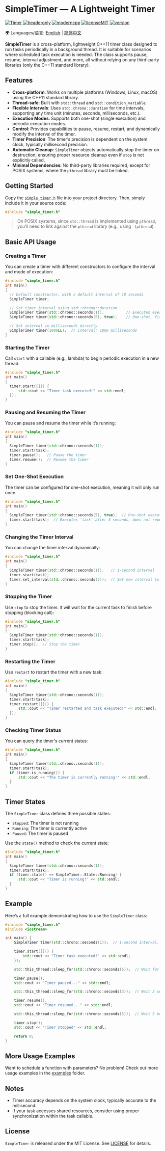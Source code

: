 # SimpleTimer — A Lightweight Timer

[![Timer](https://img.shields.io/badge/SimpleTimer-8A2BE2)](https://github.com/abin-z/SimpleTimer) [![headeronly](https://img.shields.io/badge/Header_Only-green)](include/simple_timer/simple_timer.h) [![moderncpp](https://img.shields.io/badge/Modern_C%2B%2B-218c73)](https://learn.microsoft.com/en-us/cpp/cpp/welcome-back-to-cpp-modern-cpp?view=msvc-170) [![licenseMIT](https://img.shields.io/badge/License-MIT-green)](https://opensource.org/license/MIT) [![version](https://img.shields.io/badge/version-0.9.1-green)](https://github.com/abin-z/SimpleTimer/releases)

🌍 Languages/语言:  [English](README.md)  |  [简体中文](README.zh-CN.md)

**SimpleTimer** is a cross-platform, lightweight C++11 timer class designed to run tasks periodically in a background thread. It is suitable for scenarios where scheduled task execution is needed. The class supports pause, resume, interval adjustment, and more, all without relying on any third-party libraries (only the C++11 standard library).

## Features

- **Cross-platform**: Works on multiple platforms (Windows, Linux, macOS) using the C++11 standard library.
- **Thread-safe**: Built with `std::thread` and `std::condition_variable`.
- **Flexible Intervals**: Uses `std::chrono::duration` for time intervals, supporting any time unit (minutes, seconds, milliseconds, etc.).
- **Execution Modes**: Supports both one-shot (single execution) and periodic execution modes.
- **Control**: Provides capabilities to pause, resume, restart, and dynamically modify the interval of the timer.
- **Timer Precision**: The timer’s precision is dependent on the system clock, typically millisecond precision.
- **Automatic Cleanup**: `SimpleTimer` objects automatically stop the timer on destruction, ensuring proper resource cleanup even if `stop` is not explicitly called.
- **Minimal Dependencies**: No third-party libraries required, except for POSIX systems, where the `pthread` library must be linked.

## Getting Started

Copy the [`simple_timer.h`](include/simple_timer/simple_timer.h) file into your project directory. Then, simply include it in your source code:

```cpp
#include "simple_timer.h"
```

> On POSIX systems, since `std::thread` is implemented using `pthread`, you'll need to link against the `pthread` library (e.g., using `-lpthread`).

## Basic API Usage

### Creating a Timer

You can create a timer with different constructors to configure the interval and mode of execution:

```cpp
#include "simple_timer.h"
int main()
{
  // Default constructor, with a default interval of 10 seconds
  SimpleTimer timer;

  // Set timer interval using std::chrono::duration
  SimpleTimer timer(std::chrono::seconds(1));          // Executes every 1 second
  SimpleTimer timer(std::chrono::seconds(5), true);    // One-shot, fires after 5 seconds

  // Set interval in milliseconds directly
  SimpleTimer timer(1000LL);  // Interval: 1000 milliseconds
}
```

### Starting the Timer

Call `start` with a callable (e.g., lambda) to begin periodic execution in a new thread:

```cpp
#include "simple_timer.h"
int main()
{
  timer.start([]() {
      std::cout << "Timer task executed!" << std::endl;
  });
}
```

### Pausing and Resuming the Timer

You can pause and resume the timer while it’s running:

```cpp
#include "simple_timer.h"
int main()
{
  SimpleTimer timer(std::chrono::seconds(1));
  timer.start(task);
  timer.pause();   // Pause the timer
  timer.resume();  // Resume the timer
}
```

### Set One-Shot Execution

The timer can be configured for one-shot execution, meaning it will only run once.

```cpp
#include "simple_timer.h"
int main()
{
  SimpleTimer timer(std::chrono::seconds(5), true);  // One-shot execution: 5-second interval
  timer.start(task);  // Executes 'task' after 5 seconds, does not repeat
}
```

### Changing the Timer Interval

You can change the timer interval dynamically:

```cpp
#include "simple_timer.h"
int main()
{
  SimpleTimer timer(std::chrono::seconds(1));   // 1-second interval
  timer.start(task);
  timer.set_interval(std::chrono::seconds(2));  // Set new interval to 2 seconds
}
```

### Stopping the Timer

Use `stop` to stop the timer. It will wait for the current task to finish before stopping (blocking call):

```cpp
#include "simple_timer.h"
int main()
{
  SimpleTimer timer(std::chrono::seconds(1));
  timer.start(task);
  timer.stop();  // Stop the timer
}
```

### Restarting the Timer

Use `restart` to restart the timer with a new task:

```cpp
#include "simple_timer.h"
int main()
{
  SimpleTimer timer(std::chrono::seconds(1));
  timer.start(task);
  timer.restart([]() {
      std::cout << "Timer restarted and task executed!" << std::endl;
  });
}
```

### Checking Timer Status

You can query the timer's current status:

```cpp
#include "simple_timer.h"
int main()
{
  SimpleTimer timer(std::chrono::seconds(1));
  timer.start(task);
  if (timer.is_running()) {
      std::cout << "The timer is currently running!" << std::endl;
  }
}
```

## Timer States

The `SimpleTimer` class defines three possible states:

- `Stopped`: The timer is not running
- `Running`: The timer is currently active
- `Paused`: The timer is paused

Use the `state()` method to check the current state:

```cpp
#include "simple_timer.h"
int main()
{
  SimpleTimer timer(std::chrono::seconds(1));
  timer.start(task);
  if (timer.state() == SimpleTimer::State::Running) {
      std::cout << "Timer is running!" << std::endl;
  }
}
```

## Example

Here’s a full example demonstrating how to use the `SimpleTimer` class:

```cpp
#include "simple_timer.h"
#include <iostream>

int main() {
    SimpleTimer timer(std::chrono::seconds(1));  // 1-second interval, periodic task

    timer.start([]() {
        std::cout << "Timer task executed!" << std::endl;
    });

    std::this_thread::sleep_for(std::chrono::seconds(5));  // Wait for 5 seconds

    timer.pause();
    std::cout << "Timer paused..." << std::endl;

    std::this_thread::sleep_for(std::chrono::seconds(3));  // Wait 3 seconds

    timer.resume();
    std::cout << "Timer resumed..." << std::endl;

    std::this_thread::sleep_for(std::chrono::seconds(5));  // Wait 5 more seconds

    timer.stop();
    std::cout << "Timer stopped" << std::endl;

    return 0;
}
```

## More Usage Examples

Want to schedule a function with parameters? No problem! Check out more usage examples in the [examples](examples) folder.

## Notes

- Timer accuracy depends on the system clock, typically accurate to the millisecond.
- If your task accesses shared resources, consider using proper synchronization within the task callable.

## License

`SimpleTimer` is released under the MIT License. See [LICENSE](LICENSE) for details.